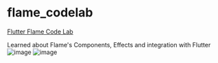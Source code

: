 # flame_codelab

[Flutter Flame Code Lab](https://codelabs.developers.google.com/codelabs/flutter-flame-brick-breaker#0)

Learned about Flame's Components, Effects and integration with Flutter 
![image](https://github.com/aleksandrazai/flame_codelab/assets/127782384/450ab8f8-658e-4a71-833b-6fc2fe844571)
![image](https://github.com/aleksandrazai/flame_codelab/assets/127782384/30245221-b1a3-431e-b03f-e94a87679f58)
